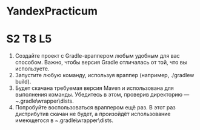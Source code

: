 # YandexPracticum

# S2 T8 L5

1. Создайте проект с Gradle-враппером любым удобным для вас способом. Важно, чтобы версия Gradle отличалась от той, что вы используете.
2. Запустите любую команду, используя враппер (например, ./gradlew build).
3. Будет скачана требуемая версия Maven и использована для выполнения команды. Убедитесь в этом, проверив директорию — ~\.gradle\wrapper\dists.
4. Попробуйте воспользоваться враппером ещё раз. В этот раз дистрибутив скачан не будет, а произойдёт использование имеющегося в ~\.gradle\wrapper\dists.
